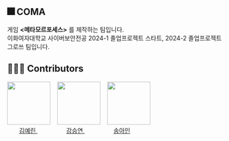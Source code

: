 ## 🎆 COMA

게임 **<메타모르포세스>** 를 제작하는 팀입니다.   
이화여자대학교 사이버보안전공 2024-1 졸업프로젝트 스타트, 2024-2 졸업프로젝트 그로쓰 팀입니다.

## 👨‍👧‍👧 Contributors

<img src="https://github.com/E-CyberGame/.github/assets/131231117/07d8ee41-d47d-442c-8457-aa738853eadd" width = "100" height = "100"> 
&nbsp&nbsp
<img src="https://github.com/E-CyberGame/.github/assets/131231117/3953736e-dbdb-40fd-a68b-d039bf3ab4be" width = "100" height = "100"> 
&nbsp&nbsp
<img src="https://github.com/E-CyberGame/.github/assets/131231117/8f2400fc-4995-4a5f-8d1a-4d54721c7afc" width = "100" height = "100"> 
&nbsp&nbsp 
<br>
&nbsp&nbsp&nbsp&nbsp&nbsp&nbsp
<A href="https://github.com/yrinkin"> 김예린 </A> &nbsp&nbsp&nbsp&nbsp&nbsp&nbsp&nbsp&nbsp&nbsp&nbsp&nbsp&nbsp&nbsp&nbsp&nbsp&nbsp
<A href="https://github.com/SYEON10"> 강승연 </A> &nbsp&nbsp&nbsp&nbsp&nbsp&nbsp&nbsp&nbsp&nbsp&nbsp&nbsp&nbsp&nbsp&nbsp&nbsp&nbsp
<A href="https://github.com/Songein"> 송아인 </A>
